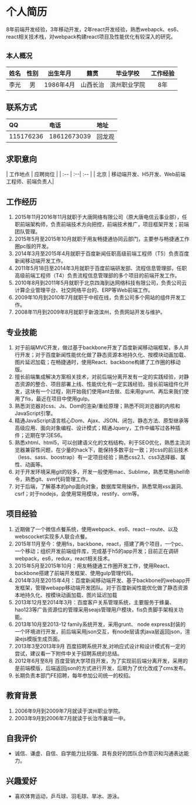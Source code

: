 # 个人简历

8年前端开发经验，3年移动开发，2年react开发经验，熟悉webapck、es6、react相关技术栈，对webpack构建react项目及性能优化有较深入的研究。
## `本人概况`
| 姓名  | 性别 |  出生年月   | 籍贯| 毕业学校   | 工作经验|
| :--: | :--:| :--: |:--:|:--:|:--:|
|李光|男|1986年4月|山西长治|滨州职业学院|8年|

## **联系方式**
|QQ  | 电话 |  地址   | 
| :-- | :--| :-- |
|115176236|18612673039|回龙观|
## **求职意向**
| 工作地点 | 应聘岗位 | 
| :-- | :--| :-- |
| 北京 | 移动端开发、H5开发、Web前端工程师、前端负责人|

## **工作经历**
1. 2015年11月2016年11月就职于大唐网络有限公司（原大唐电信云事业部），任职前端架构师，负责前端技术方向把控，前端技术推广，项目框架开发；前端团队管理。
1. 2015年5月至2015年10月就职于用友畅捷通协同云部门，主要参与畅捷通工作圈pc版的开发。
2. 2014年3月至2015年4月就职于百度新闻任职高级前端工程师（T5）负责百度新闻移动端开发工作。
3. 2011年5月18日至2014年3月就职于百度前端研发部、流程信息管理部，任职高级前端工程师（T4）负责流程信息管理部的多个项目的前端开发工作。
4. 2010年8月到2011年5月就职于北京四海到达网络科技有限公司，负责公司云计算企业管理平台、社交网络平台的、ERP等Web前端工作。
5. 2009年10月到2010年7月就职于中视在线，负责公司多个网站的组件开发工作。
6. 2008年11月到2009年8月就职于新浪滨州，负责网站开发与维护。

## **专业技能**
1. 对于前端MVC开发，做过基于backbone开发了百度新闻移动端框架，多人并行开发；对于百度新闻性能优化做了静态资源本地持久化、按模块动画加载、图片延迟加载；在畅捷通时，使用React、backbone构建了工作圈的移动版。
2. 擅长前端集成解决方案相关技术，对前后端分离开发有一定的实践经验，对静态资源的整合、项目部署上线、性能优化有一定实践经验。擅长前端组件化开发，这块有一个过程，刚开始我们使用ant去做、后来用grunt、再后来我们使用了fis，最近在项目中使用gulp。
3. 熟悉浏览器对css、Js、Dom的渲染/重绘原理；熟悉不同浏览器的内核和JavaScript引擎。
4. 精通JavaScript语言核心Dom、Ajax、JSON、闭包、静态方法、原型继承等高级应用、面向对象编程、设计模式；精通Jquery，工作中编写过各种插件；近期在学习ES6。
5. 熟悉xhtml、html5，可以创建语义化的文档结构，利于SEO优化，熟悉主流浏览器兼容性问题，在少量的hack下，能保持多数平台一致；对css的前沿技术（less、sass、boostrap）有一定项目经验；熟悉css2.1、css3选择器、属性、动画等。
6. 对于开发环境采用git的较多，开发一般使用mac、Sublime，熟悉常用shell命令，熟悉git、svn代码管理工作。
7. 对于后端，了解基本的php面向对象，数据库常用操作，熟悉常用xss漏洞、csrf；对于nodejs，会使用常用模块，restify、orm等。

## **项目经验**
1. 近期做了一个微信点餐系统，使用webpack、es6、react－route、以及webscocket实现多人联合点餐。
2. 2015年11月至今：使用fis，backbone，react，搭建了两个项目，一个pc、一个移动；组织开发前端组件库，完成基于h5的app开发；目前正在调研webpack，es6，redux，react相关技术。
1. 2015年5月至2015年10月：用友畅捷通工作圈开发工作，使用React、backbone搭建了前端开发框架、使用gulp管理代码。
2. 2014年3月至2015年4月：百度新闻移动端开发、基于backbone的webapp开发框架，管理webapp移动端开发团队。对于百度新闻性能优化做了静态资源本地持久化、按模块动画加载、图片延迟加载
3. 2013年12月至2014年3月：百度客户关系管理系统，主要服务于蜂巢、hao123等广告资源位的管理采用seajs管理用户模块，fis负责脚手架相关功能。
4. 2013年10月至2013-12 family系统开发，采用grunt、 node express封装的一个环境进行开发，前后端采用json交互，有node层请求java层返回json，渲染ejs模版生成页面。 
5. 2013年3至2013年9月 百度招聘系统开发,对响应式设计和设计模式有一定的尝试，建议看一下附件中关于招聘系统的总结。 
6. 2012年6月至8月 百度营销大学项目开发，为了实现前后端分离开发，采用的是前端模版，后端返回json的方式进行开发，后期为了优化改成了cms发布。
7. 长期负责本部门FE招聘，每年参加公司统一的校招。

## **教育背景**
1. 2006年9月到2009年7月就读于滨州职业学院。
2. 2003年9月到2006年7月就读于长治市襄垣一中。

## **自我评价**
* 诚信、谦虚、自信、自学能力比较强、具有良好的团队合作意识和沟通表达能力。

## **兴趣爱好**
* 喜欢体育运动，乒乓球、羽毛球、旱冰、游泳。
